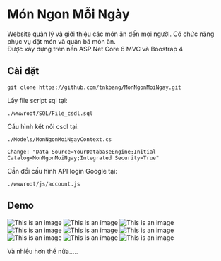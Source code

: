 ﻿# Món Ngon Mỗi Ngày

Website quản lý và giới thiệu các món ăn đến mọi người. Có chức năng phục vụ đặt món và quản bá món ăn.
</br>
Được xây dựng trên nền ASP.Net Core 6 MVC và Boostrap 4

## Cài đặt

```
git clone https://github.com/tnkbang/MonNgonMoiNgay.git
```

Lấy file script sql tại:
```
./wwwroot/SQL/File_csdl.sql
```

Cấu hình kết nối csdl tại:
```
./Models/MonNgonMoiNgayContext.cs

Change: "Data Source=YourDatabaseEngine;Initial Catalog=MonNgonMoiNgay;Integrated Security=True"
```

Cần đổi cấu hình API login Google tại:
```
./wwwroot/js/account.js
```

## Demo

![This is an image](/MonAnMoiNgay/wwwroot/demo/trangchu.png)
![This is an image](/MonAnMoiNgay/wwwroot/demo/monan.png)
![This is an image](/MonAnMoiNgay/wwwroot/demo/chitietmon.png)
![This is an image](/MonAnMoiNgay/wwwroot/demo/themmon.png)
![This is an image](/MonAnMoiNgay/wwwroot/demo/dangnhap.png)
![This is an image](/MonAnMoiNgay/wwwroot/demo/giohang.png)
![This is an image](/MonAnMoiNgay/wwwroot/demo/chat.png)
![This is an image](/MonAnMoiNgay/wwwroot/demo/quanlymon.png)
![This is an image](/MonAnMoiNgay/wwwroot/demo/quanlynguoidung.png)

Và nhiều hơn thế nữa.....
